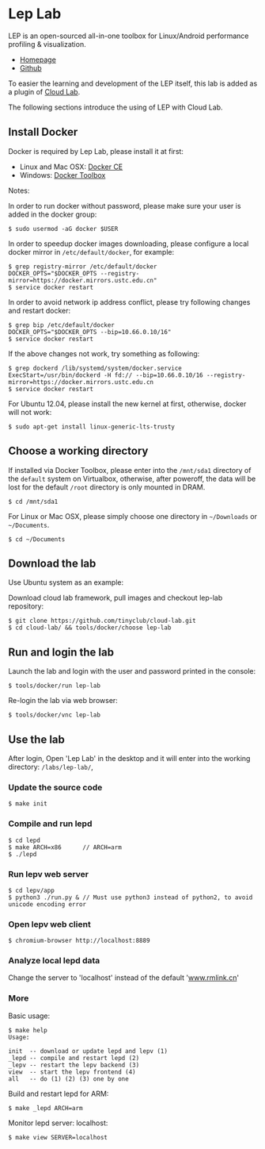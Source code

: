 
# Lep Lab

LEP is an open-sourced all-in-one toolbox for Linux/Android performance profiling & visualization.

* [Homepage](http://www.linuxep.com/)
* [Github](https://github.com/linuxep/)

To easier the learning and development of the LEP itself, this lab is added as a plugin of [Cloud Lab](http://tinylab.org/cloud-lab).

The following sections introduce the using of LEP with Cloud Lab.

## Install Docker

Docker is required by Lep Lab, please install it at first:

* Linux and Mac OSX: [Docker CE](https://store.docker.com/search?type=edition&offering=community)
* Windows: [Docker Toolbox](https://www.docker.com/docker-toolbox)

Notes:

In order to run docker without password, please make sure your user is added in the docker group:

    $ sudo usermod -aG docker $USER

In order to speedup docker images downloading, please configure a local docker mirror in `/etc/default/docker`, for example:

    $ grep registry-mirror /etc/default/docker
    DOCKER_OPTS="$DOCKER_OPTS --registry-mirror=https://docker.mirrors.ustc.edu.cn"
    $ service docker restart

In order to avoid network ip address conflict, please try following changes and restart docker:

    $ grep bip /etc/default/docker
    DOCKER_OPTS="$DOCKER_OPTS --bip=10.66.0.10/16"
    $ service docker restart

If the above changes not work, try something as following:

    $ grep dockerd /lib/systemd/system/docker.service
    ExecStart=/usr/bin/dockerd -H fd:// --bip=10.66.0.10/16 --registry-mirror=https://docker.mirrors.ustc.edu.cn
    $ service docker restart

For Ubuntu 12.04, please install the new kernel at first, otherwise, docker will not work:

    $ sudo apt-get install linux-generic-lts-trusty

## Choose a working directory

If installed via Docker Toolbox, please enter into the `/mnt/sda1` directory of the `default` system on Virtualbox, otherwise, after poweroff, the data will be lost for the default `/root` directory is only mounted in DRAM.

    $ cd /mnt/sda1

For Linux or Mac OSX, please simply choose one directory in `~/Downloads` or `~/Documents`.

    $ cd ~/Documents

## Download the lab

Use Ubuntu system as an example:

Download cloud lab framework, pull images and checkout lep-lab repository:

    $ git clone https://github.com/tinyclub/cloud-lab.git
    $ cd cloud-lab/ && tools/docker/choose lep-lab

## Run and login the lab

Launch the lab and login with the user and password printed in the console:

    $ tools/docker/run lep-lab

Re-login the lab via web browser:

    $ tools/docker/vnc lep-lab

## Use the lab

After login, Open 'Lep Lab' in the desktop and it will enter into the working directory: `/labs/lep-lab/`,

### Update the source code

    $ make init

### Compile and run lepd

    $ cd lepd
    $ make ARCH=x86      // ARCH=arm
    $ ./lepd

### Run lepv web server

    $ cd lepv/app
    $ python3 ./run.py & // Must use python3 instead of python2, to avoid unicode encoding error

### Open lepv web client

    $ chromium-browser http://localhost:8889

### Analyze local lepd data

Change the server to 'localhost' instead of the default 'www.rmlink.cn'

### More

Basic usage:

    $ make help
    Usage:

    init  -- download or update lepd and lepv (1)
    _lepd -- compile and restart lepd (2)
    _lepv -- restart the lepv backend (3)
    view  -- start the lepv frontend (4)
    all   -- do (1) (2) (3) one by one

Build and restart lepd for ARM:

    $ make _lepd ARCH=arm

Monitor lepd server: localhost:

    $ make view SERVER=localhost
